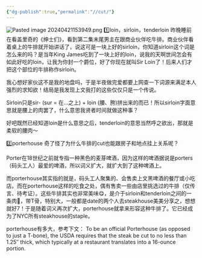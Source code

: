 ```yaml
---
{"dg-publish":true,"permalink":"//cut/"}
---
```


![Pasted image 20240421153949.png](/img/user/Pasted%20image%2020240421153949.png)
1️⃣loin，sirloin，tenderloin
昨晚睡前在看盖里奇的《绅士们》，看到第二集末尾男主在跟商业伙伴吃牛排。商业伙伴看着桌上的牛排就开始讲话了，说这可是一块上好的sirloin，你知道sirloin这个词是怎么来的吗？是当年King James吃到了一块上好的loin，说我的天啊世间怎会有如此好吃的loin，让我为你封一个爵位，好了你现在就叫Sir Loin了！后来人们才把这个部位的牛排称作sirloin。

我心想好家伙这不是我的地盘吗，于是半夜做完爱都要上网查一下词源来满足本人强烈的求知欲！结局是我发现上文我打的这些仅仅只是一个传说。

Sirloin只是sir- (sur = 在…之上) + loin (腰、胯)拼出来的而已！所以sirloin字面意思就是腰上的肉罢了，什么意思我贤者时间就做这种事？

好吧既然已经知道loin是什么意思之后，tenderloin的意思当然呼之欲出，那就是柔软的腰肉～

2️⃣porterhouse
奇了怪了为什么牛排的cut也能跟房子和地点挂上关系呢？

Porter在18世纪之前就专指一种黑色的麦芽啤酒，因为这样的啤酒据说是porters（码头工人）最爱的啤酒，所以词义扩大，就扩大到了这种啤酒上。

而porterhouse其实指的就是，码头工人聚集的、会售卖上文黑啤酒的餐厅或小吃店。而在porterhouse这样的吃食之处，偶有售卖一些由店里挑选过的牛排（仅传言、待考证）。这些牛排其实也非常美味😋，是介于sirloin和tenderloin之间的一条肉🥩，带T骨，特别大，一般都是date的两个人去steakhouse美美分享之，想想就好7！于是随着词义再次扩大，porterhouse就拿来形容这种牛排了。它已经成为了NYC所有steakhouse的staple。

porterhouse有多大，参考下文：
To be an official Porterhouse (as opposed to just a T-bone), the USDA requires that the steak be cut to no less than 1.25″ thick, which typically at a restaurant translates into a 16-ounce portion.